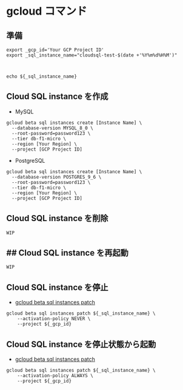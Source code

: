 # gcloud コマンド


## 準備

```
export _gcp_id='Your GCP Project ID'
export _sql_instance_name="cloudsql-test-$(date +'%Y%m%d%H%M')"



echo ${_sql_instance_name}
```

## Cloud SQL instance を作成

+ MySQL

```
gcloud beta sql instances create [Instance Name] \
  --database-version MYSQL_8_0 \
  --root-password=password123 \
  --tier db-f1-micro \
  --region [Your Region] \
  --project [GCP Project ID]
```

+ PostgreSQL

```
gcloud beta sql instances create [Instance Name] \
  --database-version POSTGRES_9_6 \
  --root-password=password123 \
  --tier db-f1-micro \
  --region [Your Region] \
  --project [GCP Project ID]
```

## Cloud SQL instance を削除

```
WIP
```

## ## Cloud SQL instance を再起動

```
WIP
```

## Cloud SQL instance を停止

+ [gcloud beta sql instances patch](https://cloud.google.com/sdk/gcloud/reference/beta/sql/instances/patch?hl=en)

```
gcloud beta sql instances patch ${_sql_instance_name} \
    --activation-policy NEVER \
    --project ${_gcp_id}
```

## Cloud SQL instance を停止状態から起動

+ [gcloud beta sql instances patch](https://cloud.google.com/sdk/gcloud/reference/beta/sql/instances/patch?hl=en)

```
gcloud beta sql instances patch ${_sql_instance_name} \
    --activation-policy ALWAYS \
    --project ${_gcp_id}
```

